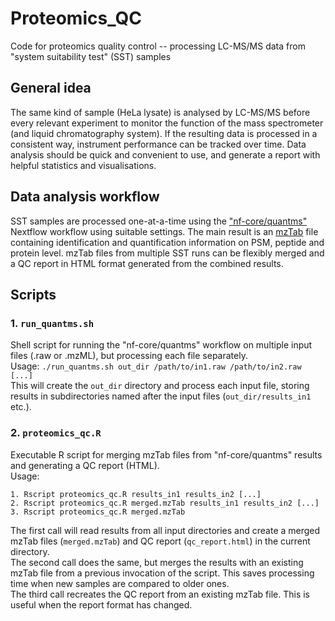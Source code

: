 # Proteomics_QC
Code for proteomics quality control -- processing LC-MS/MS data from "system suitability test" (SST) samples

## General idea
The same kind of sample (HeLa lysate) is analysed by LC-MS/MS before every relevant experiment to monitor the function of the mass spectrometer (and liquid chromatography system).
If the resulting data is processed in a consistent way, instrument performance can be tracked over time.
Data analysis should be quick and convenient to use, and generate a report with helpful statistics and visualisations.

## Data analysis workflow
SST samples are processed one-at-a-time using the ["nf-core/quantms"](https://nf-co.re/quantms/dev) Nextflow workflow using suitable settings.
The main result is an [mzTab](https://github.com/HUPO-PSI/mzTab) file containing identification and quantification information on PSM, peptide and protein level.
mzTab files from multiple SST runs can be flexibly merged and a QC report in HTML format generated from the combined results.

## Scripts

### 1. `run_quantms.sh`
Shell script for running the "nf-core/quantms" workflow on multiple input files (.raw or .mzML), but processing each file separately.  
Usage: `./run_quantms.sh out_dir /path/to/in1.raw /path/to/in2.raw [...]`  
This will create the `out_dir` directory and process each input file, storing results in subdirectories named after the input files (`out_dir/results_in1` etc.).

### 2. `proteomics_qc.R`
Executable R script for merging mzTab files from "nf-core/quantms" results and generating a QC report (HTML).  
Usage:  
```
1. Rscript proteomics_qc.R results_in1 results_in2 [...]
2. Rscript proteomics_qc.R merged.mzTab results_in1 results_in2 [...]
3. Rscript proteomics_qc.R merged.mzTab
```
The first call will read results from all input directories and create a merged mzTab files (`merged.mzTab`) and QC report (`qc_report.html`) in the current directory.  
The second call does the same, but merges the results with an existing mzTab file from a previous invocation of the script.
This saves processing time when new samples are compared to older ones.  
The third call recreates the QC report from an existing mzTab file.
This is useful when the report format has changed.
